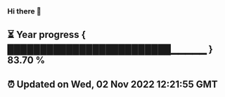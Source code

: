 ### Hi there 👋
⏳ Year progress { █████████████████████████▁▁▁▁▁ } 83.70 %
---
⏰ Updated on Wed, 02 Nov 2022 12:21:55 GMT
---
